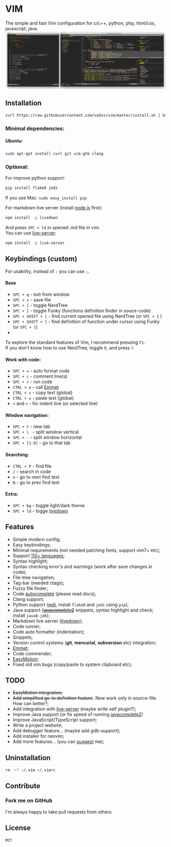 # VIM
The simple and fast Vim configuration for c/c++, python, php, html/css, javascript, java.
![demo]

## Installation
```bash
curl https://raw.githubusercontent.com/vadxx/vim/master/install.sh | bash
```

### Minimal dependencies:
##### Ubuntu:
```bash
sudo apt-get install curl git vim-gtk clang
```
### Optional:
For improve python support:
```bash
pip install flake8 jedi
```
If you use Mac: `sudo easy_install pip`

For markdown live server (install [node.js] first):
```bash
npm install -g livedown
```
And press `SPC + ld` in opened .md file in vim.  
You can use [live-server]:
```bash
npm install -g live-server
```

## Keybindings (custom)
For usability, instead of `:` you can use `;`. 
#### Base
*   `SPC + q` - exit from window
*   `SPC + s` - save file
*   `SPC + [` - toggle NerdTree
*   `SPC + ]` - toggle Funky (functions definition finder in souce-code)
*   `SPC + SHIFT + [` - find current opened file using NerdTree (or `SPC + {` )
*   `SPC + SHIFT + ]` - find definition of function under cursor using Funky (or `SPC + }`)
*
 To explore the standard features of Vim, I recommend pressing `F1`.  
 If you don't know how to use NerdTree, toggle it, and press `?`.

#### Work with code:
*   `SPC + =` - auto format code
*   `SPC + c` - comment line(s)
*   `SPC + r` - run code
*   `CTRL + e` - call [Emmet]
*   `CTRL + c` - copy text (global)
*   `CTRL + v` - paste text (global)
*   `<` and `>` - for indent line (or selected line)
#### Window navigation:
*   `SPC + t` - new tab
*   `SPC + \ ` - split window vertical
*   `SPC + -` - split window horizontal
*   `SPC + [1-9]` - go to that tab
#### Searching:
*   `CTRL + P` - find file
*   `/` - search in code 
*   `n` - go to next find text
*   `N` - go to prev find text
#### Extra:
*   `SPC + bg` - toggle light/dark theme
*   `SPC + ld` - togge [livedown]

## Features
*   Simple modern config;
*   Easy keybindings;
*   Minimal requirements (not needed patching fonts, support vim7+ etc);
*   Support [110+ languages](https://github.com/sheerun/vim-polyglot);
*   Syntax highlight;
*   Syntax checking error's and warnings (work after save changes in code);
*   File-tree navigation;
*   Tag-bar (needed ctags);
*   Fuzzy file finder;
*   Code [autocomplete] (please read docs);
*   Clang support;
*   Python support ([jedi], install `flake8` and  `jedi` using `pip`);
*   Java support (~~[javacomplete2]~~ snippets, syntax highlight and check; install `java8-jdk`);
*   Markdown live server ([livedown]);
*   Code runner;
*   Code auto formatter (indentation);
*   Snippets;
*   Version control systems (**git**, **mercurial**, **subversion** etc) integration;
*   [Emmet];
*   Code commender;
*   [EasyMotion];
*   Fixed old vim bugs (copy/paste to system clipboard etc);

## TODO
*   ~~EasyMotion integration;~~
*   ~~Add simplified go-to definition feature~~. Now work only in source-file. How can better?;
*   Add integration with [live-server] (maybe write self plugin?);
*   Improve Java support (or fix speed of running [javacomplete2])
*   Improve JavaScript/TypeScript support;
*   Write a project website;
*   Add debugger feature... (maybe add gdb-support);
*   Add installer for neovim;
*   Add more features... (you can [suggest](mailto:thevadxx@gmail.com) me);

## Uninstallation
```bash
rm -rf ~/.vim ~/.vimrc
```
## Contribute
### Fork me on GitHub
I'm always happy to take pull requests from others.

## License
```
MIT
```
[demo]:./demo.png "Demo image (start page and c++ project example)"
[homebrew]:https://brew.sh
[vim-plug]:https://github.com/junegunn/vim-plug
[Vim]:http://www.vim.org/download.php#pc
[autocomplete]:https://github.com/maralla/completor.vim
[EasyMotion]:https://github.com/easymotion/vim-easymotion
[Emmet]:https://github.com/mattn/emmet-vim
[node.js]:https://nodejs.org/en/
[livedown]:https://github.com/shime/livedown
[live-server]:https://www.npmjs.com/package/live-server
[javacomplete2]:https://github.com/artur-shaik/vim-javacomplete2
[jedi]:https://jedi.readthedocs.io/en/latest/
